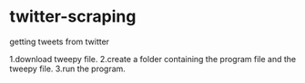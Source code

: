 # twitter-scraping
getting tweets from twitter


1.download tweepy file.
2.create a folder containing the program file and the tweepy file. 
3.run the program.

